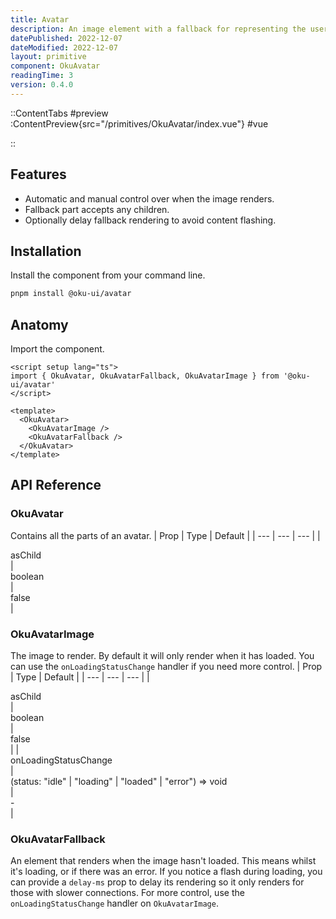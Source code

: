 ```yaml
---
title: Avatar
description: An image element with a fallback for representing the user.
datePublished: 2022-12-07
dateModified: 2022-12-07
layout: primitive
component: OkuAvatar
readingTime: 3
version: 0.4.0
---
```


::ContentTabs
#preview
:ContentPreview{src="/primitives/OkuAvatar/index.vue"}
#vue
<!-- Autodocs{src="/primitives/OkuAvatar/index.vue" lang="vue"} -->
::


## Features

- Automatic and manual control over when the image renders.
- Fallback part accepts any children.
- Optionally delay fallback rendering to avoid content flashing.

## Installation

Install the component from your command line.

```bash
pnpm install @oku-ui/avatar
```

## Anatomy

Import the component.

```vue
<script setup lang="ts">
import { OkuAvatar, OkuAvatarFallback, OkuAvatarImage } from '@oku-ui/avatar'
</script>

<template>
  <OkuAvatar>
    <OkuAvatarImage />
    <OkuAvatarFallback />
  </OkuAvatar>
</template>
```

## API Reference

### OkuAvatar
Contains all the parts of an avatar.
| Prop | Type | Default |
| --- | --- | --- |
| <div class="code">asChild</div> | <div class="code">boolean</div> | <div class="code">false</div> |

### OkuAvatarImage
The image to render. By default it will only render when it has loaded. You can use the `onLoadingStatusChange` handler if you need more control.
| Prop | Type | Default |
| --- | --- | --- |
| <div class="code">asChild</div> | <div class="code">boolean</div> | <div class="code">false</div> |
| <div class="code">onLoadingStatusChange</div> | <div class="code">(status: "idle" | "loading" | "loaded" | "error") => void</div> | <div class="code">-</div> |

### OkuAvatarFallback
An element that renders when the image hasn't loaded. This means whilst it's loading, or if there was an error. If you notice a flash during loading, you can provide a `delay-ms` prop to delay its rendering so it only renders for those with slower connections. For more control, use the `onLoadingStatusChange` handler on `OkuAvatarImage`.